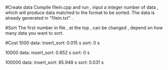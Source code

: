 #Create data
Compile filein.cpp and run , input a integer number of data , which will produce data matched to the format to be sorted.
The data is already generated in "filein.txt" .

#Sort
The first number in file , at the top , can be changed , depend on how many data you want to sort.

#Cost 
1000 data:
insert_sort: 0.015 s
sort: 0 s

10000 data:
insert_sort: 0.852 s
sort: 0 s

100000 data:
insert_sort: 85.948 s
sort: 0.031 s


